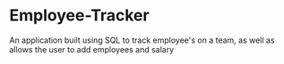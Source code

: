 # Employee-Tracker
An application built using SQL to track employee's on a team, as well as allows the user to add employees and salary
